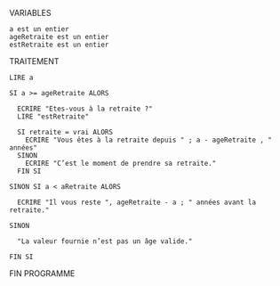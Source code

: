 ﻿VARIABLES

    a est un entier
    ageRetraite est un entier
    estRetraite est un entier

TRAITEMENT

    LIRE a

    SI a >= ageRetraite ALORS

      ECRIRE "Etes-vous à la retraite ?"
      LIRE "estRetraite"  
      
      SI retraite = vrai ALORS
        ECRIRE "Vous êtes à la retraite depuis " ; a - ageRetraite , " années"
      SINON
        ECRIRE "C’est le moment de prendre sa retraite."
      FIN SI
      
    SINON SI a < aRetraite ALORS

      ECRIRE "Il vous reste ", ageRetraite - a ; " années avant la retraite."

    SINON

      "La valeur fournie n’est pas un âge valide."

    FIN SI

FIN PROGRAMME